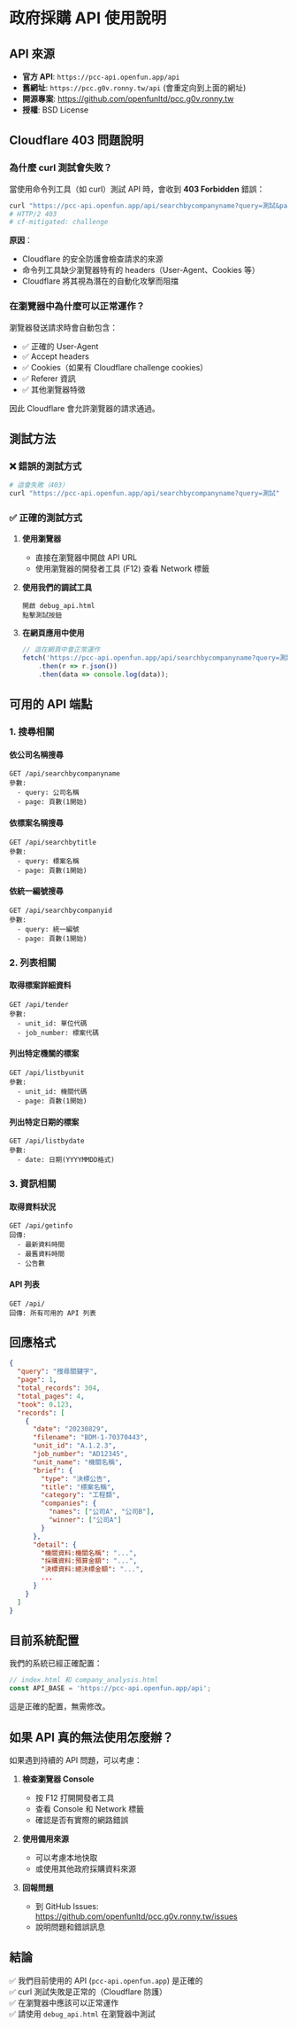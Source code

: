 # 政府採購 API 使用說明

## API 來源

- **官方 API**: `https://pcc-api.openfun.app/api`
- **舊網址**: `https://pcc.g0v.ronny.tw/api` (會重定向到上面的網址)
- **開源專案**: https://github.com/openfunltd/pcc.g0v.ronny.tw
- **授權**: BSD License

## Cloudflare 403 問題說明

### 為什麼 curl 測試會失敗？

當使用命令列工具（如 curl）測試 API 時，會收到 **403 Forbidden** 錯誤：

```bash
curl "https://pcc-api.openfun.app/api/searchbycompanyname?query=測試&page=1"
# HTTP/2 403
# cf-mitigated: challenge
```

**原因**：
- Cloudflare 的安全防護會檢查請求的來源
- 命令列工具缺少瀏覽器特有的 headers（User-Agent、Cookies 等）
- Cloudflare 將其視為潛在的自動化攻擊而阻擋

### 在瀏覽器中為什麼可以正常運作？

瀏覽器發送請求時會自動包含：
- ✅ 正確的 User-Agent
- ✅ Accept headers
- ✅ Cookies（如果有 Cloudflare challenge cookies）
- ✅ Referer 資訊
- ✅ 其他瀏覽器特徵

因此 Cloudflare 會允許瀏覽器的請求通過。

## 測試方法

### ❌ 錯誤的測試方式

```bash
# 這會失敗（403）
curl "https://pcc-api.openfun.app/api/searchbycompanyname?query=測試"
```

### ✅ 正確的測試方式

1. **使用瀏覽器**
   - 直接在瀏覽器中開啟 API URL
   - 使用瀏覽器的開發者工具 (F12) 查看 Network 標籤

2. **使用我們的調試工具**
   ```
   開啟 debug_api.html
   點擊測試按鈕
   ```

3. **在網頁應用中使用**
   ```javascript
   // 這在網頁中會正常運作
   fetch('https://pcc-api.openfun.app/api/searchbycompanyname?query=測試&page=1')
       .then(r => r.json())
       .then(data => console.log(data));
   ```

## 可用的 API 端點

### 1. 搜尋相關

#### 依公司名稱搜尋
```
GET /api/searchbycompanyname
參數:
  - query: 公司名稱
  - page: 頁數(1開始)
```

#### 依標案名稱搜尋
```
GET /api/searchbytitle
參數:
  - query: 標案名稱
  - page: 頁數(1開始)
```

#### 依統一編號搜尋
```
GET /api/searchbycompanyid
參數:
  - query: 統一編號
  - page: 頁數(1開始)
```

### 2. 列表相關

#### 取得標案詳細資料
```
GET /api/tender
參數:
  - unit_id: 單位代碼
  - job_number: 標案代碼
```

#### 列出特定機關的標案
```
GET /api/listbyunit
參數:
  - unit_id: 機關代碼
  - page: 頁數(1開始)
```

#### 列出特定日期的標案
```
GET /api/listbydate
參數:
  - date: 日期(YYYYMMDD格式)
```

### 3. 資訊相關

#### 取得資料狀況
```
GET /api/getinfo
回傳:
  - 最新資料時間
  - 最舊資料時間
  - 公告數
```

#### API 列表
```
GET /api/
回傳: 所有可用的 API 列表
```

## 回應格式

```json
{
  "query": "搜尋關鍵字",
  "page": 1,
  "total_records": 304,
  "total_pages": 4,
  "took": 0.123,
  "records": [
    {
      "date": "20230829",
      "filename": "BDM-1-70370443",
      "unit_id": "A.1.2.3",
      "job_number": "AD12345",
      "unit_name": "機關名稱",
      "brief": {
        "type": "決標公告",
        "title": "標案名稱",
        "category": "工程類",
        "companies": {
          "names": ["公司A", "公司B"],
          "winner": ["公司A"]
        }
      },
      "detail": {
        "機關資料:機關名稱": "...",
        "採購資料:預算金額": "...",
        "決標資料:總決標金額": "...",
        ...
      }
    }
  ]
}
```

## 目前系統配置

我們的系統已經正確配置：

```javascript
// index.html 和 company_analysis.html
const API_BASE = 'https://pcc-api.openfun.app/api';
```

這是正確的配置，無需修改。

## 如果 API 真的無法使用怎麼辦？

如果遇到持續的 API 問題，可以考慮：

1. **檢查瀏覽器 Console**
   - 按 F12 打開開發者工具
   - 查看 Console 和 Network 標籤
   - 確認是否有實際的網路錯誤

2. **使用備用來源**
   - 可以考慮本地快取
   - 或使用其他政府採購資料來源

3. **回報問題**
   - 到 GitHub Issues: https://github.com/openfunltd/pcc.g0v.ronny.tw/issues
   - 說明問題和錯誤訊息

## 結論

✅ 我們目前使用的 API (`pcc-api.openfun.app`) 是正確的  
✅ curl 測試失敗是正常的（Cloudflare 防護）  
✅ 在瀏覽器中應該可以正常運作  
✅ 請使用 `debug_api.html` 在瀏覽器中測試
